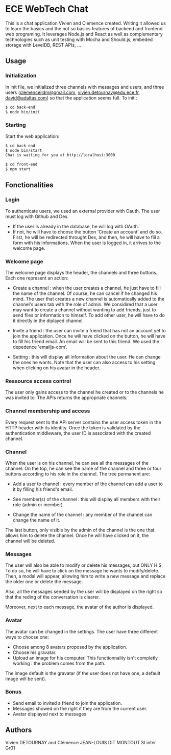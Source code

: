 
# ECE WebTech Chat

This is a chat application Vivien and Clemence created. Writing it allowed us to learn the basics and the not so basics features of backend and frontend web programing. It leverages Node.js and React as well as complementary technologies such as unit testing with Mocha and Should.js, embeded storage with LevelDB, REST APIs, ...

## Usage

### Initialization

In init file, we initialized three channels with messages and users, and three users (clemencejldm@gmail.com, vivien.detournay@edu.ece.fr, david@adaltas.com) so that the application seems full. To init :
```bash
$ cd back-end 
$ node bin/init
```

### Starting

Start the web application:

```bash
$ cd back-end 
$ node bin/start
Chat is waiting for you at http://localhost:3000
```
```bash
$ cd front-end 
$ npm start
```

## Fonctionalities

### Login

To authenticate users, we used an external provider with Oauth. The user must log with Github and Dex. 
* If the user is already in the database, he will log with OAuth. 
* If not, he will have to choose the button 'Create an account' and do so. First, he will be redirected throught Dex, and then, he will have to fiil a form with his informations.
When the user is logged in, it arrives to the welcome page.

### Welcome page

The welcome page displays the header, the channels and three buttons. Each one represent an action:

* Create a channel : when the user creates a channel, he just have to fill the name of the channel. Of course, he can cancel if he changed his mind.
The user that creates a new channel is automatically added to the channel's users tab with the role of admin. We considired that a user may want to create a channel without wanting to add friends, just to send files or information to himself. To add other user, he will have to do it directly in the diplayed channel.

* Invite a friend : the user can invite a friend that has not an account yet to join the application. Once he will have clicked on the button, he will have to fill his friend email. An email will be sent to this friend. We used the depedence 'emailjs-com'.

* Setting : this will display all information about the user. He can change the ones he wants. Note that the user can also access to his setting when clicking on his avatar in the header.

### Ressource access control

The user only gains access to the channel he created or to the channels he was invited to. The APIs returns the appropriate channels.

### Channel membership and access

Every request sent to the API server contains the user access token in the HTTP header with its identity. Once the token is validated by the authentication middleware, the user ID is associated with the created channel.

### Channel

When the user is on his channel, he can see all the messages of the channel. On the top, he can see the name of the channel and three or four buttons according to his role in the channel. The tree permanent are:

* Add a user to channel : every member of the channel can add a user to it by filling his friend's email.

* See member(s) of the channel : this will display all members with their role (admin or member).

* Change the name of the channel : any member of the channel can change the name of it.

The last button, only visible by the admin of the channel is the one that allows him to delete the channel. Once he will have clicked on it, the channel will be deleted.

### Messages

The user will also be able to modify or delete his messages, but ONLY HIS. To do so, he will have to click on the message he wants to modify/delete. Then, a modal will appear, allowing him to write a new message and replace the older one or delete the message.

Also, all the messages sended by the user will be displayed on the right so that the reding of the conversation is clearer.

Moreover, next to each message, the avatar of the author is displayed.

### Avatar

The avatar can be changed in the settings. The user have three different ways to choose one:

* Choose among 8 avatars proposed by the application.
* Choose his gravatar.
* Upload an image for his computer. This functionnality isn't completly working : the problem comes from the path.

The image default is the gravatar (if the user does not have one, a default image will be sent).

### Bonus

* Send email to invited a friend to join the application.
* Messages showed on the right if they are from the current user.
* Avatar displayed next to messages

## Authors

Vivien DETOURNAY and Clémence JEAN-LOUIS DIT MONTOUT
SI inter Gr01

